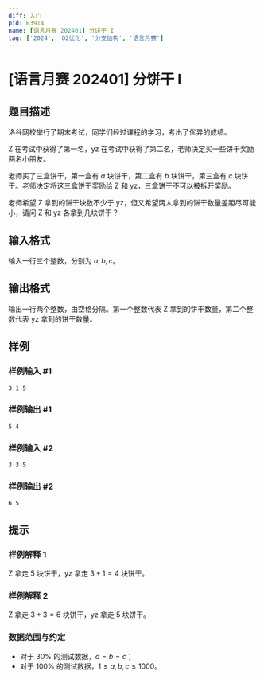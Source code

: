 ```yaml
---
diff: 入门
pid: B3914
name: [语言月赛 202401] 分饼干 I
tag: ['2024', 'O2优化', '分支结构', '语言月赛']
---
```

# [语言月赛 202401] 分饼干 I
## 题目描述

洛谷网校举行了期末考试，同学们经过课程的学习，考出了优异的成绩。

Z 在考试中获得了第一名，yz 在考试中获得了第二名，老师决定买一些饼干奖励两名小朋友。

老师买了三盒饼干，第一盒有 $a$ 块饼干，第二盒有 $b$ 块饼干，第三盒有 $c$ 块饼干。老师决定将这三盒饼干奖励给 Z 和 yz，三盒饼干不可以被拆开奖励。

老师希望 Z 拿到的饼干块数不少于 yz，但又希望两人拿到的饼干数量差距尽可能小，请问 Z 和 yz 各拿到几块饼干？
## 输入格式

输入一行三个整数，分别为 $a,b,c$。
## 输出格式

输出一行两个整数，由空格分隔。第一个整数代表 Z 拿到的饼干数量，第二个整数代表 yz 拿到的饼干数量。
## 样例

### 样例输入 #1
```
3 1 5

```
### 样例输出 #1
```
5 4

```
### 样例输入 #2
```
3 3 5

```
### 样例输出 #2
```
6 5

```
## 提示

### 样例解释 1

Z 拿走 $5$ 块饼干，yz 拿走 $3+1=4$ 块饼干。

### 样例解释 2

Z 拿走 $3+3=6$ 块饼干，yz 拿走 $5$ 块饼干。

### 数据范围与约定

- 对于 $30\%$ 的测试数据，$a=b=c$；
- 对于 $100\%$ 的测试数据，$1 \le a,b,c \le 1000$。
